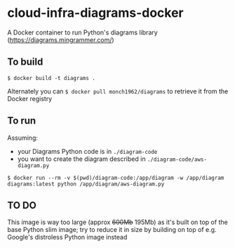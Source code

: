 # cloud-infra-diagrams-docker
A Docker container to run Python's diagrams library (https://diagrams.mingrammer.com/)

## To build

`$ docker build -t diagrams .`

Alternately you can `$ docker pull monch1962/diagrams` to retrieve it from the Docker registry

## To run

Assuming:
- your Diagrams Python code is in `./diagram-code`
- you want to create the diagram described in `./diagram-code/aws-diagram.py`

`$ docker run --rm -v $(pwd)/diagram-code:/app/diagram -w /app/diagram diagrams:latest python /app/diagram/aws-diagram.py`

## TO DO

This image is way too large (approx ~~600Mb~~ 195Mb) as it's built on top of the base Python slim image; try to reduce it in size by building on top of e.g. Google's distroless Python image instead